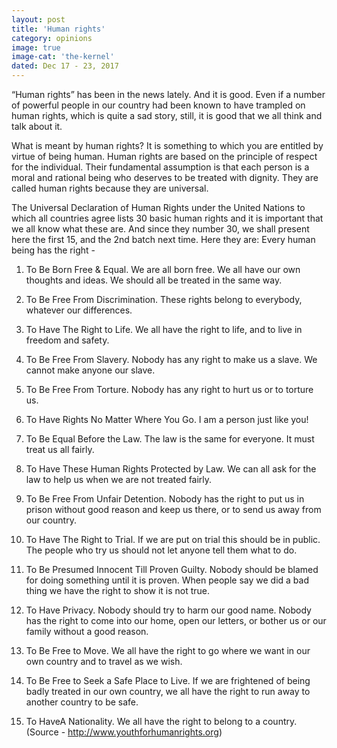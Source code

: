 ```yaml
---
layout: post
title: 'Human rights'
category: opinions
image: true
image-cat: 'the-kernel'
dated: Dec 17 - 23, 2017
---
```


“Human rights” has been in the news lately. And it is good. Even if a number of powerful people in our country had been known to have trampled on human rights, which is quite a sad story, still, it is good that we all think and talk about it.

What is meant by human rights? It is something to which you are entitled by virtue of being human. Human rights are based on the principle of respect for the individual. Their fundamental assumption is that each person is a moral and rational being who deserves to be treated with dignity. They are called human rights because they are universal.

The Universal Declaration of Human Rights under the United Nations to which all countries agree lists 30 basic human rights and it is important that we all know what these are. And since they number 30, we shall present here the first 15, and the 2nd batch next time. Here they are: Every human being has the right -

1. To Be Born Free & Equal. We are all born free. We all have our own thoughts and ideas. We should all be treated in the same way.
2. To Be Free From Discrimination. These rights belong to everybody, whatever our differences.

3. To Have The Right to Life. We all have the right to life, and to live in freedom and safety. 

4. To Be Free From Slavery. Nobody has any right to make us a slave. We cannot make anyone our slave. 

5. To Be Free From Torture. Nobody has any right to hurt us or to torture us. 

6. To Have Rights No Matter Where You Go. I am a person just like you! 

7. To Be Equal Before the Law. The law is the same for everyone. It must treat us all fairly. 

8. To Have These Human Rights Protected by Law. We can all ask for the law to help us when we are not treated fairly. 

9. To Be Free From Unfair Detention. Nobody has the right to put us in prison without good reason and keep us there, or to send us away from our country. 

10. To Have The Right to Trial. If we are put on trial this should be in public. The people who try us should not let anyone tell them what to do. 

11. To Be Presumed Innocent Till Proven Guilty. Nobody should be blamed for doing something until it is proven. When people say we did a bad thing we have the right to show it is not true. 

12. To Have Privacy. Nobody should try to harm our good name. Nobody has the right to come into our home, open our letters, or bother us or our family without a good reason. 

13. To Be Free to Move. We all have the right to go where we want in our own country and to travel as we wish. 

14. To Be Free to Seek a Safe Place to Live. If we are frightened of being badly treated in our own country, we all have the right to run away to another country to be safe. 

15. To HaveA Nationality. We all have the right to belong to a country. (Source - http://www.youthforhumanrights.org)
